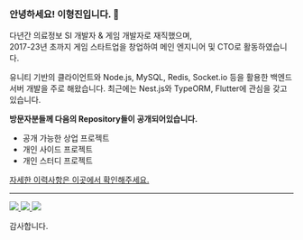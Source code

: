 ### 안녕하세요! 이형진입니다. 👋

다년간 의료정보 SI 개발자 & 게임 개발자로 재직했으며,  
2017-23년 초까지 게임 스타트업을 창업하여 메인 엔지니어 및 CTO로 활동하였습니다.

유니티 기반의 클라이언트와 Node.js, MySQL, Redis, Socket.io 등을 활용한 백엔드 서버 개발을 주로 해왔습니다.
최근에는 Nest.js와 TypeORM, Flutter에 관심을 갖고 있습니다.   


**방문자분들께 다음의 Repository들이 공개되어있습니다.**

- 공개 가능한 상업 프로젝트
- 개인 사이드 프로젝트
- 개인 스터디 프로젝트 

[자세한 이력사항은 이곳에서 확인해주세요.](https://lessgame.notion.site/)

----

<p align="left">
  <a href="https://github.com/voidreader">
    <img src="http://github-profile-summary-cards.vercel.app/api/cards/profile-details?username=voidreader&theme=transparent" />
  </a>
  <a href="https://github.com/voidreader">
    <img src="https://github-readme-streak-stats.herokuapp.com/?user=voidreader&hide_border=true&card_width=338&theme=transparent" />
  </a>
  <a href="https://github.com/voidreader">
    <img src="http://github-profile-summary-cards.vercel.app/api/cards/stats?username=voidreader&theme=transparent" />
  </a>

</p>



감사합니다.


